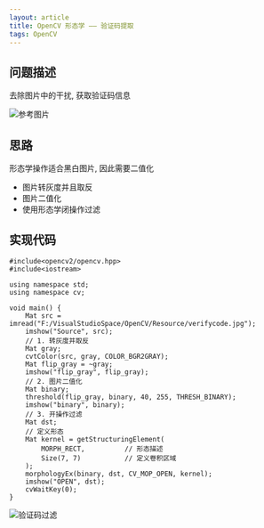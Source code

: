 ```yaml
---
layout: article
title: OpenCV 形态学 —— 验证码提取
tags: OpenCV
---
```


## 问题描述
去除图片中的干扰, 获取验证码信息

![参考图片](https://i.loli.net/2019/05/29/5cee1e61d673517139.png)

## 思路
形态学操作适合黑白图片, 因此需要二值化
- 图片转灰度并且取反
- 图片二值化
- 使用形态学闭操作过滤

<!--more-->

## 实现代码
```
#include<opencv2/opencv.hpp>
#include<iostream>

using namespace std;
using namespace cv;

void main() {
	Mat src = imread("F:/VisualStudioSpace/OpenCV/Resource/verifycode.jpg");
	imshow("Source", src);
	// 1. 转灰度并取反
	Mat gray;
	cvtColor(src, gray, COLOR_BGR2GRAY);
	Mat flip_gray = ~gray;
	imshow("flip_gray", flip_gray);
	// 2. 图片二值化
	Mat binary;
	threshold(flip_gray, binary, 40, 255, THRESH_BINARY);
	imshow("binary", binary);
	// 3. 开操作过滤
	Mat dst;
	// 定义形态
	Mat kernel = getStructuringElement(
		MORPH_RECT,          // 形态描述
		Size(7, 7)           // 定义卷积区域
	);
	morphologyEx(binary, dst, CV_MOP_OPEN, kernel);
	imshow("OPEN", dst);
	cvWaitKey(0);
}
```

![验证码过滤](https://i.loli.net/2019/05/29/5cee1e6ea723587147.png)